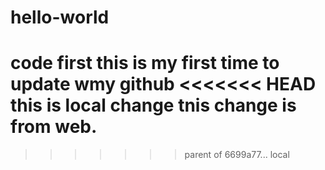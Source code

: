 # hello-world
code first
this is my first time to update wmy github
<<<<<<< HEAD
this is local change
tnis change is from web.
=======
>>>>>>> parent of 6699a77... local
